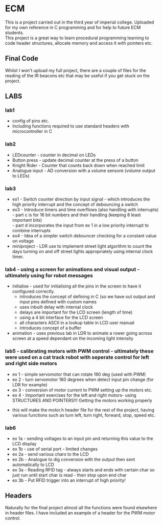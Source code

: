 # ECM

This is a project carried out in the third year of imperial college. Uploaded for my own reference in C programming and for help to future ECM students.  
This project is a great way to learn procedural programming learning to code header structures, allocate memory and access it with pointers etc.


## Final Code  
Whilst I won't upload my full project, there are a couple of files for the reading of the IR beacons etc that may be useful if you get stuck on the project.

## LABS  

### lab1  
* config of pins etc.  
* Including functions required to use standard headers with microcontroller in C  

### lab2  
* LEDcounter - counter in decimal on LEDs  
* Button press - update decimal counter at the press of a button  
* Knight Rider - Counter that counts back down when reached limit  
* Analogue input - AD conversion with a volume sensore (volume output to LEDs)  

### lab3  
* ex1 - Switch counter direction by input signal - which introduces the high priority interrupt and the concept of debouncing a switch  
* ex3 - Introduce timers and time overflows (also handling with interrupts)  
		- part c is for 16 bit numbers and their handling (keeping 8 least important bits)  
		- part d incorporates the input from ex 1 in a low priority interrupt to combine interrupts  
* ex4 - Idea of a simpler switch debouncer checking for a constant value on voltage  
* miniproject - LDR use to implement street light algorithm to count the days turning on and off street lights appropriately using internal clock timer.  

### lab4 - using a screen for animations and visual output - ultimately using for robot messages  
* initialise - used for initialising all the pins in the screen to have it configured correctly.  
	- introduces the concept of defining in C (so we have out output and input pins defined with custom names  
	- uses inbuilt delay with internal clock  
	- delays are important for the LCD screen (length of time)  
	- using a 4 bit interface for the LCD screen  
	- all characters ASCII in a lookup table in LCD user manual  
	- introduces concept of a buffer  
* animation - uses previous lab in LDR to animate a rower going across screen at a speed dependant on the incoming light intensity

### lab5 - calibrating motors with PWM control - ultimately these were used on a cat track robot with seperate control for left and right side motors
* ex 1 - simple servomotor that can rotate 180 deg (used with PWM)
* ex 2 - turn servomotor 180 degrees when detect input pin change (for LDR for example)
* ex 3 - conversion of motor current to PWM setting up the motors etc.
* ex 4 - Important exercises for the left and right motors- using STRUCTURES AND POINTERS!!! Getting the motors working properly

- this will make the motor.h header file for the rest of the project, having various functions such as turn left, turn right, forward, stop, speed etc.
	
### lab6  
* ex 1a - sending voltages to an input pin and returning this value to the LCD display
* ex 1b - use of serial port - limited changes
* ex 2a - send various chars to the LCD
* ex 2b - Analogue to dig conversion with the output then sent automatically to LCD
* ex 3a - Reading RFID tag - always starts and ends with certain char so just run until start char is read - then stop upon end char
* ex 3b - Put RFID trigger into an interrupt of high priority!

## Headers  
Naturally for the final project almost all the functions were found elsewhere in header files.
I have included an example of a header for the PWM motor control.